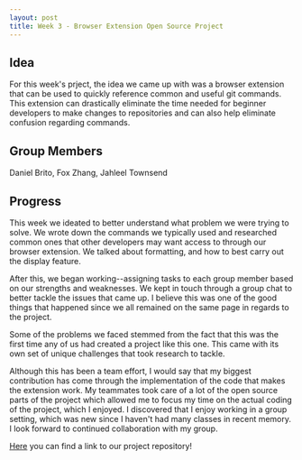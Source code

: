 ```yaml
---
layout: post
title: Week 3 - Browser Extension Open Source Project
---
```


## Idea
For this week's prject, the idea we came up with was a browser extension that can be used to quickly reference common and useful git commands. This extension can drastically eliminate the time needed for beginner developers to make changes to repositories and can also help eliminate confusion regarding commands.

<!--more-->

## Group Members
Daniel Brito, Fox Zhang, Jahleel Townsend

## Progress
This week we ideated to better understand what problem we were trying to solve. We wrote down the commands we typically used and researched common ones that other developers may want access to through our browser extension. We talked about formatting, and how to best carry out the display feature. 

After this, we began working--assigning tasks to each group member based on our strengths and weaknesses. We kept in touch through a group chat to better tackle the issues that came up. I believe this was one of the good things that happened since we all remained on the same page in regards to the project.

Some of the problems we faced stemmed from the fact that this was the first time any of us had created a project like this one. This came with its own set of unique challenges that took research to tackle. 

Although this has been a team effort, I would say that my biggest contribution has come through the implementation of the code that makes the extension work. My teammates took care of a lot of the open source parts of the project which allowed me to focus my time on the actual coding of the project, which I enjoyed. I discovered that I enjoy working in a group setting, which was new since I haven't had many classes in recent memory. I look forward to continued collaboration with my group.

[Here](https://github.com/danny031103/OSSD_group_Extension) you can find a link to our project repository!
